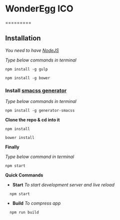 # WonderEgg ICO
=========

## Installation

*You need to have [NodeJS](http://nodejs.org/)*

*Type below commands in terminal*

```
npm install -g gulp

npm install -g bower
```

### Install [smacss generator](https://github.com/FuelFrontend/generator-smacss)

*Type below commands in terminal*

```
npm install -g generator-smacss
```

**Clone the repo & cd into it**

```
npm install

bower install
```

**Finally**

*Type below command in terminal*

```
npm start
```


**Quick Commands**

* **Start** _To start development server and live reload_

```
  npm start
```

* **Build** _To compress app_

```
  npm run build
```
